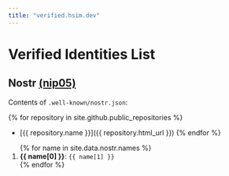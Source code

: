 ```yaml
---
title: "verified.hsim.dev"
---
```

# Verified Identities List

## Nostr [(nip05)](https://metadata.nostr.com/)

Contents of `.well-known/nostr.json`:

{% for repository in site.github.public_repositories %}
  * [{{ repository.name }}]({{ repository.html_url }})
{% endfor %}

<ol>
{% for name in site.data.nostr.names %}
  <li><strong>{{ name[0] }}</strong>: <code>{{ name[1] }}</code></li>
{% endfor %}
</ol>
